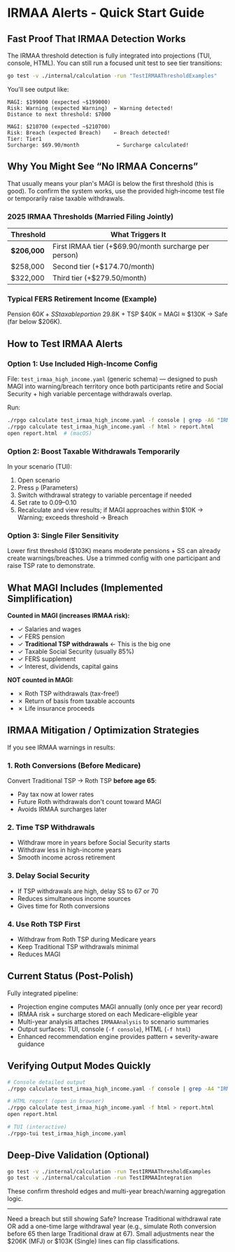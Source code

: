 # IRMAA Alerts - Quick Start Guide

## Fast Proof That IRMAA Detection Works

The IRMAA threshold detection is fully integrated into projections (TUI, console, HTML). You can still run a focused unit test to see tier transitions:

```bash
go test -v ./internal/calculation -run "TestIRMAAThresholdExamples"
```

You'll see output like:

```
MAGI: $199000 (expected ~$199000)
Risk: Warning (expected Warning)  ← Warning detected!
Distance to next threshold: $7000

MAGI: $210700 (expected ~$210700)
Risk: Breach (expected Breach)    ← Breach detected!
Tier: Tier1
Surcharge: $69.90/month            ← Surcharge calculated!
```

## Why You Might See “No IRMAA Concerns”

That usually means your plan's MAGI is below the first threshold (this is good). To confirm the system works, use the provided high‑income test file or temporarily raise taxable withdrawals.

### 2025 IRMAA Thresholds (Married Filing Jointly)

| Threshold | What Triggers It |
|-----------|------------------|
| **$206,000** | First IRMAA tier (+$69.90/month surcharge per person) |
| $258,000 | Second tier (+$174.70/month) |
| $322,000 | Third tier (+$279.50/month) |

### Typical FERS Retirement Income (Example)

Pension $60K + SS taxable portion ~$29.8K + TSP $40K = MAGI ≈ $130K → Safe (far below $206K).

## How to Test IRMAA Alerts

### Option 1: Use Included High-Income Config

File: `test_irmaa_high_income.yaml` (generic schema) — designed to push MAGI into warning/breach territory once both participants retire and Social Security + high variable percentage withdrawals overlap.

Run:

```bash
./rpgo calculate test_irmaa_high_income.yaml -f console | grep -A6 "IRMAA RISK" -i || true
./rpgo calculate test_irmaa_high_income.yaml -f html > report.html
open report.html  # (macOS)
```

### Option 2: Boost Taxable Withdrawals Temporarily

In your scenario (TUI):

1. Open scenario
2. Press `p` (Parameters)
3. Switch withdrawal strategy to variable percentage if needed
4. Set rate to 0.09–0.10
5. Recalculate and view results; if MAGI approaches within $10K → Warning; exceeds threshold → Breach

### Option 3: Single Filer Sensitivity

Lower first threshold ($103K) means moderate pensions + SS can already create warnings/breaches. Use a trimmed config with one participant and raise TSP rate to demonstrate.

## What MAGI Includes (Implemented Simplification)

**Counted in MAGI (increases IRMAA risk):**

- ✓ Salaries and wages
- ✓ FERS pension
- ✓ **Traditional TSP withdrawals** ← This is the big one
- ✓ Taxable Social Security (usually 85%)
- ✓ FERS supplement
- ✓ Interest, dividends, capital gains

**NOT counted in MAGI:**

- ✗ Roth TSP withdrawals (tax-free!)
- ✗ Return of basis from taxable accounts
- ✗ Life insurance proceeds

## IRMAA Mitigation / Optimization Strategies

If you see IRMAA warnings in results:

### 1. Roth Conversions (Before Medicare)

Convert Traditional TSP → Roth TSP **before age 65**:

- Pay tax now at lower rates
- Future Roth withdrawals don't count toward MAGI
- Avoids IRMAA surcharges later

### 2. Time TSP Withdrawals

- Withdraw more in years before Social Security starts
- Withdraw less in high-income years
- Smooth income across retirement

### 3. Delay Social Security

- If TSP withdrawals are high, delay SS to 67 or 70
- Reduces simultaneous income sources
- Gives time for Roth conversions

### 4. Use Roth TSP First

- Withdraw from Roth TSP during Medicare years
- Keep Traditional TSP withdrawals minimal
- Reduces MAGI

## Current Status (Post-Polish)

Fully integrated pipeline:

- Projection engine computes MAGI annually (only once per year record)
- IRMAA risk + surcharge stored on each Medicare-eligible year
- Multi-year analysis attaches `IRMAAAnalysis` to scenario summaries
- Output surfaces: TUI, console (`-f console`), HTML (`-f html`)
- Enhanced recommendation engine provides pattern + severity-aware guidance

## Verifying Output Modes Quickly

```bash
# Console detailed output
./rpgo calculate test_irmaa_high_income.yaml -f console | grep -A4 "IRMAA RISK" -i

# HTML report (open in browser)
./rpgo calculate test_irmaa_high_income.yaml -f html > report.html
open report.html

# TUI (interactive)
./rpgo-tui test_irmaa_high_income.yaml
```

## Deep-Dive Validation (Optional)

```bash
go test -v ./internal/calculation -run TestIRMAAThresholdExamples
go test -v ./internal/calculation -run TestIRMAAIntegration
```

These confirm threshold edges and multi-year breach/warning aggregation logic.

---

Need a breach but still showing Safe? Increase Traditional withdrawal rate OR add a one-time large withdrawal year (e.g., simulate Roth conversion before 65 then large Traditional draw at 67). Small adjustments near the $206K (MFJ) or $103K (Single) lines can flip classifications.
